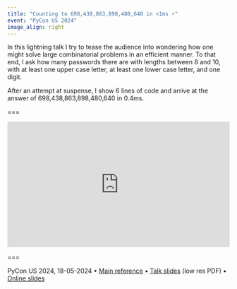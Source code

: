 ```yaml
---
title: "Counting to 698,438,863,898,480,640 in <1ms ⚡️"
event: "PyCon US 2024"
image_align: right
---
```


In this lightning talk I try to tease the audience into wondering how one might solve large combinatorial problems in an efficient manner.
To that end, I ask how many passwords there are with lengths between 8 and 10, with at least one upper case letter, at least one lower case letter, and one digit.

After an attempt at suspense, I show 6 lines of code and arrive at the answer of 698,438,863,898,480,640 in 0.4ms.

===

<iframe width="100%" style="aspect-ratio: 560/315" src="https://www.youtube.com/embed/bFYdlcM6XPc" title="Counting to 698,438,863,898,480,640 in 0.4ms ⚡️ – lightning talk by Rodrigo Girão Serrão at PyCon US" frameborder="0" allow="accelerometer; autoplay; clipboard-write; encrypted-media; gyroscope; picture-in-picture; web-share" allowfullscreen></iframe>

===

PyCon US 2024, 18-05-2024 • [Main reference](https://mathspp.com/blog/counting-passwords-with-automatons) • [Talk slides][pdf-slides] (low res PDF) • [Online slides][snappify-slides]


[pdf-slides]: https://github.com/mathspp/talks/blob/main/20240518_pycon-us-counting-to-698438863898480640-in-1ms/slides.pdf
[snappify-slides]: https://snappify.com/view/63af1772-d1ba-4307-8979-dad579456f32
